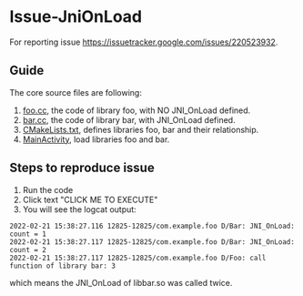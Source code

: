 # Issue-JniOnLoad

For reporting issue https://issuetracker.google.com/issues/220523932.

## Guide

The core source files are following:

1. [foo.cc](https://github.com/hyb1996/Issue-JniOnLoad/blob/main/app/src/main/cpp/foo.cc), the code of library foo, with NO JNI_OnLoad defined.
2. [bar.cc](https://github.com/hyb1996/Issue-JniOnLoad/blob/main/app/src/main/cpp/bar.cc), the code of library bar, with JNI_OnLoad defined.
3. [CMakeLists.txt](https://github.com/hyb1996/Issue-JniOnLoad/blob/main/app/src/main/cpp/CMakeLists.txt), defines libraries foo, bar and their relationship.
4. [MainActivity](https://github.com/hyb1996/Issue-JniOnLoad/blob/main/app/src/main/java/com/example/foo/MainActivity.kt#L19), load libraries foo and bar.

## Steps to reproduce issue

1. Run the code
2. Click text "CLICK ME TO EXECUTE"
3. You will see the logcat output:

```
2022-02-21 15:38:27.116 12825-12825/com.example.foo D/Bar: JNI_OnLoad: count = 1
2022-02-21 15:38:27.117 12825-12825/com.example.foo D/Bar: JNI_OnLoad: count = 2
2022-02-21 15:38:27.117 12825-12825/com.example.foo D/Foo: call function of library bar: 3
```

which means the JNI_OnLoad of libbar.so was called twice.
